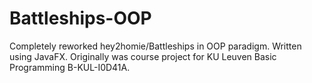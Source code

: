 # Battleships-OOP
Completely reworked hey2homie/Battleships in OOP paradigm. Written using JavaFX. Originally was course project for KU Leuven Basic Programming B-KUL-I0D41A. 
